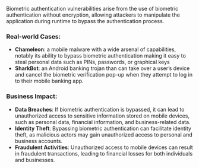 Biometric authentication vulnerabilities arise from the use of biometric authentication without encryption, allowing attackers to manipulate the application during runtime to bypass the authentication process.

### Real-world Cases:

- **Chameleon**: a mobile malware with a wide arsenal of capabilities, notably its ability to bypass biometric authentication making it easy to steal personal data such as PINs, passwords, or graphical keys
- **SharkBot**: an Android banking trojan than  can take over a user’s device and cancel the biometric verification pop-up when they attempt to log in to their mobile banking app.

### Business Impact:

- **Data Breaches**: If biometric authentication is bypassed, it can lead to unauthorized access to sensitive information stored on mobile devices, such as personal data, financial information, and business-related data.
- **Identity Theft**: Bypassing biometric authentication can facilitate identity theft, as malicious actors may gain unauthorized access to personal and business accounts.
- **Fraudulent Activities**: Unauthorized access to mobile devices can result in fraudulent transactions, leading to financial losses for both individuals and businesses.

